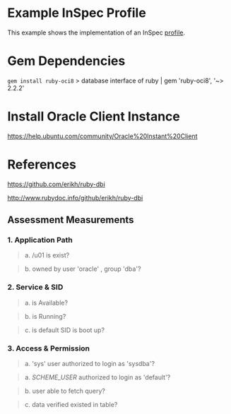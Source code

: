 # Example InSpec Profile

This example shows the implementation of an InSpec [profile](../../docs/profiles.rst).

# Gem Dependencies
`gem install ruby-oci8` > database interface of ruby | gem 'ruby-oci8', '~> 2.2.2'


# Install Oracle Client Instance

https://help.ubuntu.com/community/Oracle%20Instant%20Client


# References
https://github.com/erikh/ruby-dbi

http://www.rubydoc.info/github/erikh/ruby-dbi



## Assessment Measurements

### 1. Application Path
>a. /u01 is exist?

>b. owned by user 'oracle' , group 'dba'?

### 2. Service & SID
>a. is Available?

>b. is Running?

>c. is default SID is boot up?


### 3. Access & Permission
>a. 'sys' user authorized to login as 'sysdba'?

>a. _SCHEME_USER_ authorized to login as 'default'?

>b. user able to fetch query?

>c. data verified existed in table?